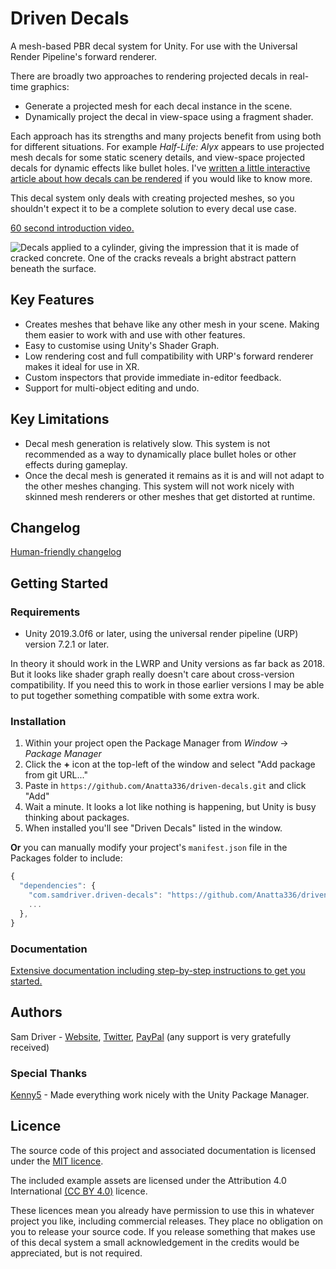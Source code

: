 # Driven Decals
A mesh-based PBR decal system for Unity. For use with the Universal Render Pipeline's forward renderer.

There are broadly two approaches to rendering projected decals in real-time graphics:
* Generate a projected mesh for each decal instance in the scene.
* Dynamically project the decal in view-space using a fragment shader.

Each approach has its strengths and many projects benefit from using both for different situations. For example *Half-Life: Alyx* appears to use projected mesh decals for some static scenery details, and view-space projected decals for dynamic effects like bullet holes. I've [written a little interactive article about how decals can be rendered](https://samdriver.xyz/articles/decalsIntro.htm) if you would like to know more.

This decal system only deals with creating projected meshes, so you shouldn't expect it to be a complete solution to every decal use case.

[60 second introduction video.](https://www.youtube.com/watch?v=zFEtdRrD2D4)

![Decals applied to a cylinder, giving the impression that it is made of cracked concrete. One of the cracks reveals a bright abstract pattern beneath the surface.](/Documentation~/images/demonstration.png)

## Key Features
* Creates meshes that behave like any other mesh in your scene. Making them easier to work with and use with other features.
* Easy to customise using Unity's Shader Graph.
* Low rendering cost and full compatibility with URP's forward renderer makes it ideal for use in XR.
* Custom inspectors that provide immediate in-editor feedback.
* Support for multi-object editing and undo.

## Key Limitations
* Decal mesh generation is relatively slow. This system is not recommended as a way to dynamically place bullet holes or other effects during gameplay.
* Once the decal mesh is generated it remains as it is and will not adapt to the other meshes changing. This system will not work nicely with skinned mesh renderers or other meshes that get distorted at runtime.

## Changelog
[Human-friendly changelog](CHANGELOG.md)

## Getting Started
### Requirements
* Unity 2019.3.0f6 or later, using the universal render pipeline (URP) version 7.2.1 or later.

In theory it should work in the LWRP and Unity versions as far back as 2018. But it looks like shader graph really doesn't care about cross-version compatibility. If you need this to work in those earlier versions I may be able to put together something compatible with some extra work. 

### Installation
1. Within your project open the Package Manager from *Window* → *Package Manager*
2. Click the **+** icon at the top-left of the window and select "Add package from git URL..."
3. Paste in `https://github.com/Anatta336/driven-decals.git` and click "Add"
4. Wait a minute. It looks a lot like nothing is happening, but Unity is busy thinking about packages.
5. When installed you'll see "Driven Decals" listed in the window.

**Or** you can manually modify your project's `manifest.json` file in the Packages folder to include:
```js
{
  "dependencies": {
    "com.samdriver.driven-decals": "https://github.com/Anatta336/driven-decals.git",
    ...
  },
}
```

### Documentation
[Extensive documentation including step-by-step instructions to get you started.](Documentation~/DrivenDecals.md)

## Authors
Sam Driver - [Website](https://samdriver.xyz/), [Twitter](https://twitter.com/SamDriver_), [PayPal](https://www.paypal.me/SamDriver336) (any support is very gratefully received)

### Special Thanks
[Kenny5](https://github.com/Kenny5) - Made everything work nicely with the Unity Package Manager.

## Licence
The source code of this project and associated documentation is licensed under the [MIT licence](../master/LICENSE.txt).

The included example assets are licensed under the Attribution 4.0 International [(CC BY 4.0)](https://creativecommons.org/licenses/by/4.0/) licence.

These licences mean you already have permission to use this in whatever project you like, including commercial releases. They place no obligation on you to release your source code. If you release something that makes use of this decal system a small acknowledgement in the credits would be appreciated, but is not required.
